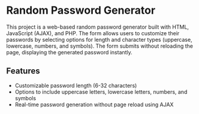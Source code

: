 # Random Password Generator

This project is a web-based random password generator built with HTML, JavaScript (AJAX), and PHP. The form allows users to customize their passwords by selecting options for length and character types (uppercase, lowercase, numbers, and symbols). The form submits without reloading the page, displaying the generated password instantly.

## Features

- Customizable password length (6-32 characters)
- Options to include uppercase letters, lowercase letters, numbers, and symbols
- Real-time password generation without page reload using AJAX
